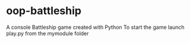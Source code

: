 # oop-battleship
A console Battleship game created with Python
To start the game launch play.py from the mymodule folder
